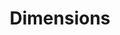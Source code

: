 ---
bigquery: https://console.cloud.google.com/bigquery?p=covid-19-dimensions-ai&page=table&d=data&t=publications
contributors: Digital Science, https://www.digital-science.com/
cost: Free for personal, non-commercial use.
description: Dimensions contains more than 100 million publications, ranging from
  articles published in scholarly journals, books and book chapters, to preprints
  and conference proceedings. All publications are contextualized with linked data
  sets, funding, publications, patents, clinical trials, and policy documents. You
  can also view associated categories, funders, institutions, and researcher profiles.
documentation: https://docs.dimensions.ai/bigquery/index.html
last_edit: Mon, 04 Apr 2022 19:04:00 GMT
location: https://www.dimensions.ai/products/free/
maintained_by: Digital Science, https://www.digital-science.com/
schema_fields: '[''jurisdiction'', ''current_assignee'', ''citations_count'', ''grant_number'',
  ''research_org_state_names'', ''researcher_ids'', ''doi'', ''date_online'', ''date_imported_gbq'',
  ''date_print'', ''linkout'', ''category_for'', ''journal'', ''abstract'', ''active_years'',
  ''original_assignee'', ''category_icrp_ct'', ''clinical_trial_ids'', ''ipcr'', ''eisbn'',
  ''funding_cny'', ''funder_org_countries'', ''funder_countries'', ''kind'', ''publisher'',
  ''type'', ''created_date'', ''wikipedia_url'', ''year'', ''funding_chf'', ''application_number'',
  ''publication_date'', ''category_icrp_cso'', ''acronym'', ''investigators'', ''authors'',
  ''associated_publication_pmid'', ''funder_org_state_codes'', ''current_assignee_orgs'',
  ''category_hra'', ''original_assignee_orgs'', ''research_orgs'', ''start_year'',
  ''research_org_country_names'', ''funding_eur'', ''open_access_categories'', ''journal_lists'',
  ''repository_name'', ''pmcid'', ''date'', ''proceedings_title'', ''research_org_countries'',
  ''email_address'', ''original_title'', ''isbn'', ''granted_year'', ''funding_currency'',
  ''external_ids'', ''funding_amount'', ''funding_nzd'', ''associated_publication_id'',
  ''editors'', ''research_org_city_names'', ''mesh_headings'', ''category_sdg'', ''resulting_publication_doi'',
  ''funding_details'', ''research_org_cities'', ''metrics'', ''license'', ''date_modified'',
  ''citation_string'', ''family_id'', ''funder_org_cities'', ''assignee_countries'',
  ''legal_events'', ''filing_year'', ''date_inserted'', ''funding_jpy'', ''labels'',
  ''issue'', ''publication_year'', ''conditions'', ''pmid'', ''funding_cad'', ''family_count'',
  ''funder_orgs'', ''language'', ''assignee_orgs'', ''cpc'', ''legal_status'', ''subtitles'',
  ''name'', ''filing_status'', ''resulting_publication_ids'', ''end_year'', ''foa_number'',
  ''established'', ''original_assignee_countries'', ''date_normal'', ''repository_id'',
  ''category_bra'', ''associated_publication_doi'', ''source_id'', ''reference_ids'',
  ''citations'', ''title'', ''volume'', ''publication_ids'', ''acknowledgements'',
  ''expiration_year'', ''current_assignee_countries'', ''phase'', ''book_title'',
  ''category_hrcs_rac'', ''associated_grant_ids'', ''embargo_date'', ''end_date'',
  ''acronyms'', ''associated_publication_arxiv_id'', ''id'', ''registry'', ''original_abstract'',
  ''category_uoa'', ''family_members_ids'', ''category_hrcs_hc'', ''granted_date'',
  ''links'', ''open_access_categories_v2'', ''funder_org_acronyms'', ''pages'', ''relationships'',
  ''category_rcdc'', ''description'', ''address'', ''parent_id'', ''funding_usd'',
  ''start_date'', ''status'', ''cited_by_ids'', ''patent_ids'', ''mesh_terms'', ''interventions'',
  ''categories'', ''funding_gbp'', ''repository_url'', ''funder_org'', ''priority_date'',
  ''organisation_details'', ''gender'', ''priority_year'', ''arxiv_id'', ''book_series_title'',
  ''types'', ''brief_title'', ''research_org_state_codes'', ''inventor_names'', ''conference'',
  ''funding_aud'', ''expiration_date'', ''supporting_grant_ids'', ''concepts'', ''filing_date'',
  ''altmetrics'', ''aliases'']'
shortname: dimensions
tags:
- scholarly literature
- patents
- funding
- clinical trials
- academic profiles
terms_of_use: 'Use of both the Dimensions COVID-19 dataset and full Dimensions dataset
  are subject to the Dimensions Terms of use: https://www.dimensions.ai/policies-terms-legal '
title: Dimensions
uuid: dcff88bd-fe6b-4fdb-8159-809bf9d7bc1c
---